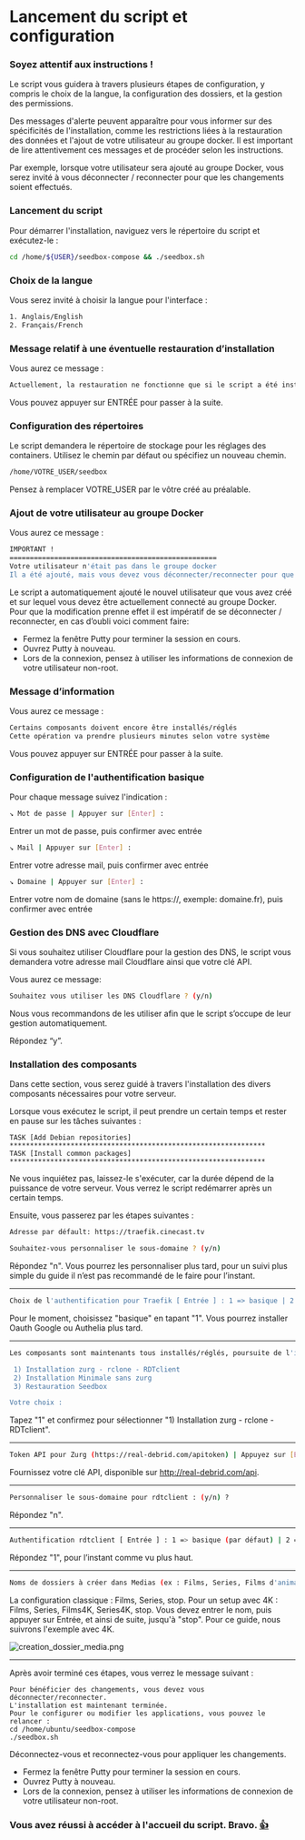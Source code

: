 # Lancement du script et configuration 

### Soyez attentif aux instructions !

Le script vous guidera à travers plusieurs étapes de configuration, y compris le choix de la langue, la configuration des dossiers, et la gestion des permissions.

Des messages d'alerte peuvent apparaître pour vous informer sur des spécificités de l'installation, comme les restrictions liées à la restauration des données et l'ajout de votre utilisateur au groupe docker. Il est important de lire attentivement ces messages et de procéder selon les instructions.

Par exemple, lorsque votre utilisateur sera ajouté au groupe Docker, vous serez invité à vous déconnecter / reconnecter pour que les changements soient effectués.

### Lancement du script

Pour démarrer l'installation, naviguez vers le répertoire du script et exécutez-le :

```bash
cd /home/${USER}/seedbox-compose && ./seedbox.sh
```

### Choix de la langue

Vous serez invité à choisir la langue pour l'interface :

```bash
1. Anglais/English
2. Français/French
```

### Message relatif à une éventuelle restauration d’installation

Vous aurez ce message :

```bash
Actuellement, la restauration ne fonctionne que si le script a été installé depuis le même répertoire que celui qui a servi à faire la sauvegarde, et a été installé sur la même destination.
```

Vous pouvez appuyer sur ENTRÉE pour passer à la suite.

### Configuration des répertoires

Le script demandera le répertoire de stockage pour les réglages des containers. Utilisez le chemin par défaut ou spécifiez un nouveau chemin.

```bash
/home/VOTRE_USER/seedbox
```

Pensez à remplacer VOTRE_USER par le vôtre créé au préalable.

### Ajout de votre utilisateur au groupe Docker

Vous aurez ce message :

```bash
IMPORTANT !
===================================================
Votre utilisateur n'était pas dans le groupe docker
Il a été ajouté, mais vous devez vous déconnecter/reconnecter pour que la suite du process puisse fonctionner
```

Le script a automatiquement ajouté le nouvel utilisateur que vous avez créé et sur lequel vous devez être actuellement connecté au groupe Docker.
Pour que la modification prenne effet il est impératif de se déconnecter / reconnecter, en cas d’oubli voici comment faire: 

- Fermez la fenêtre Putty pour terminer la session en cours.
- Ouvrez Putty à nouveau.
- Lors de la connexion, pensez à utiliser les informations de connexion de votre utilisateur non-root.

### Message d’information

Vous aurez ce message :

```bash
Certains composants doivent encore être installés/réglés
Cette opération va prendre plusieurs minutes selon votre système
```

Vous pouvez appuyer sur ENTRÉE pour passer à la suite.

### Configuration de l'authentification basique

Pour chaque message suivez l'indication :

```bash
↘️ Mot de passe | Appuyer sur [Enter] :
```

Entrer un mot de passe, puis confirmer avec entrée

```bash
↘️ Mail | Appuyer sur [Enter] :
```

Entrer votre adresse mail, puis confirmer avec entrée

```bash
↘️ Domaine | Appuyer sur [Enter] :
```

Entrer votre nom de domaine (sans le https://, exemple: domaine.fr), puis confirmer avec entrée

### Gestion des DNS avec Cloudflare

Si vous souhaitez utiliser Cloudflare pour la gestion des DNS, le script vous demandera votre adresse mail Cloudflare ainsi que votre clé API.

Vous aurez ce message:

```bash
Souhaitez vous utiliser les DNS Cloudflare ? (y/n)
```

Nous vous recommandons de les utiliser afin que le script s’occupe de leur gestion automatiquement.

Répondez “y”.

### Installation des composants

Dans cette section, vous serez guidé à travers l'installation des divers composants nécessaires pour votre serveur.

Lorsque vous exécutez le script, il peut prendre un certain temps et rester en pause sur les tâches suivantes :

```
TASK [Add Debian repositories] ***************************************************************
TASK [Install common packages] ***************************************************************
```

Ne vous inquiétez pas, laissez-le s'exécuter, car la durée dépend de la puissance de votre serveur. Vous verrez le script redémarrer après un certain temps.

Ensuite, vous passerez par les étapes suivantes :

```bash
Adresse par défault: https://traefik.cinecast.tv

Souhaitez-vous personnaliser le sous-domaine ? (y/n)
```

Répondez "n". Vous pourrez les personnaliser plus tard, pour un suivi plus simple du guide il n’est pas recommandé de le faire pour l’instant.

---

```bash
Choix de l'authentification pour Traefik [ Entrée ] : 1 => basique | 2 => oauth | 3 => authelia
```

Pour le moment, choisissez "basique" en tapant "1". Vous pourrez installer Oauth Google ou Authelia plus tard.

---

```bash
Les composants sont maintenants tous installés/réglés, poursuite de l'installation

 1) Installation zurg - rclone - RDTclient
 2) Installation Minimale sans zurg
 3) Restauration Seedbox

Votre choix :
```

Tapez "1" et confirmez pour sélectionner "1) Installation zurg - rclone - RDTclient".

---

```bash
Token API pour Zurg (https://real-debrid.com/apitoken) | Appuyez sur [Entrée]:
```

Fournissez votre clé API, disponible sur http://real-debrid.com/api.

---

```bash
Personnaliser le sous-domaine pour rdtclient : (y/n) ?
```

Répondez "n".

---

```bash
Authentification rdtclient [ Entrée ] : 1 => basique (par défaut) | 2 => oauth | 3 => authelia | 4 => aucune
```

Répondez "1", pour l’instant comme vu plus haut.

---

```bash
Noms de dossiers à créer dans Medias (ex : Films, Series, Films d'animation, etc.) | Appuyez sur [Entrée] | Tapez "stop" une fois terminé.
```

La configuration classique : Films, Series, stop.
Pour un setup avec 4K : Films, Series, Films4K, Series4K, stop.
Vous devez entrer le nom, puis appuyer sur Entrée, et ainsi de suite, jusqu'à "stop". Pour ce guide, nous suivrons l'exemple avec 4K.

![creation_dossier_media.png](https://i.imgur.com/CNsarEa.png)

---

Après avoir terminé ces étapes, vous verrez le message suivant :

```
Pour bénéficier des changements, vous devez vous déconnecter/reconnecter.
L'installation est maintenant terminée.
Pour le configurer ou modifier les applications, vous pouvez le relancer :
cd /home/ubuntu/seedbox-compose
./seedbox.sh
```

Déconnectez-vous et reconnectez-vous pour appliquer les changements.

- Fermez la fenêtre Putty pour terminer la session en cours.
- Ouvrez Putty à nouveau.
- Lors de la connexion, pensez à utiliser les informations de connexion de votre utilisateur non-root.

### Vous avez réussi à accéder à l'accueil du script. Bravo. **[👍](https://emojipedia.org/thumbs-up)**